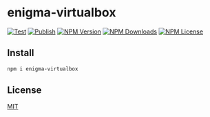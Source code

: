 # enigma-virtualbox

[![Test](https://github.com/kjxbyz/enigma-virtualbox/actions/workflows/test.yml/badge.svg)](https://github.com/kjxbyz/enigma-virtualbox/actions/workflows/test.yml)
[![Publish](https://github.com/kjxbyz/enigma-virtualbox/actions/workflows/publish.yml/badge.svg)](https://github.com/kjxbyz/enigma-virtualbox/actions/workflows/publish.yml)
[![NPM Version](https://img.shields.io/npm/v/enigma-virtualbox)](https://www.npmjs.com/package/enigma-virtualbox)
[![NPM Downloads](https://img.shields.io/npm/dy/enigma-virtualbox)](https://www.npmjs.com/package/enigma-virtualbox)
[![NPM License](https://img.shields.io/npm/l/enigma-virtualbox)](https://github.com/kjxbyz/enigma-virtualbox/blob/main/LICENSE)

## Install

```bash
npm i enigma-virtualbox
```

## License

[MIT](./LICENSE)
